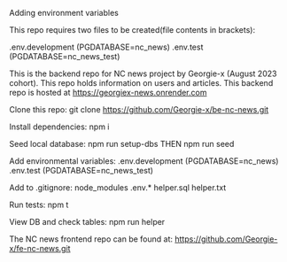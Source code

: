 Adding environment variables

This repo requires two files to be created(file contents in brackets):

.env.development    (PGDATABASE=nc_news)
.env.test           (PGDATABASE=nc_news_test)



This is the backend repo for NC news project by Georgie-x (August 2023 cohort). This repo holds information on users and articles. This backend repo is hosted at https://georgiex-news.onrender.com


Clone this repo: git clone https://github.com/Georgie-x/be-nc-news.git

Install dependencies: npm i

Seed local database: npm run setup-dbs THEN npm run seed

Add environmental variables: .env.development (PGDATABASE=nc_news) .env.test (PGDATABASE=nc_news_test)

Add to .gitignore: node_modules .env.* helper.sql helper.txt

Run tests: npm t

View DB and check tables: npm run helper

The NC news frontend repo can be found at: https://github.com/Georgie-x/fe-nc-news.git